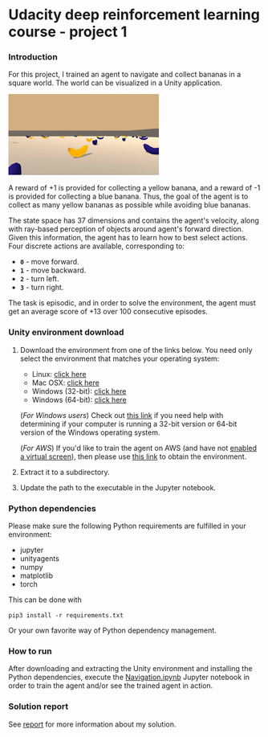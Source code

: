 [//]: # (Image References)

[banana_world_animation]: banana_world.gif "Trained agent"

# Udacity deep reinforcement learning course - project 1

### Introduction

For this project, I trained an agent to navigate and collect bananas in a square
world. The world can be visualized in a Unity application.

![Trained Agent][banana_world_animation]

A reward of +1 is provided for collecting a yellow banana, and a reward of -1 is
provided for collecting a blue banana. Thus, the goal of the agent is to collect
as many yellow bananas as possible while avoiding blue bananas.

The state space has 37 dimensions and contains the agent's velocity, along with
ray-based perception of objects around agent's forward direction. Given this
information, the agent has to learn how to best select actions. Four discrete
actions are available, corresponding to:

- **`0`** - move forward.
- **`1`** - move backward.
- **`2`** - turn left.
- **`3`** - turn right.

The task is episodic, and in order to solve the environment, the agent must get
an average score of +13 over 100 consecutive episodes.

### Unity environment download

1. Download the environment from one of the links below. You need only select
   the environment that matches your operating system:

    - Linux: [click here](https://s3-us-west-1.amazonaws.com/udacity-drlnd/P1/Banana/Banana_Linux.zip)
    - Mac OSX: [click here](https://s3-us-west-1.amazonaws.com/udacity-drlnd/P1/Banana/Banana.app.zip)
    - Windows (32-bit): [click here](https://s3-us-west-1.amazonaws.com/udacity-drlnd/P1/Banana/Banana_Windows_x86.zip)
    - Windows (64-bit): [click here](https://s3-us-west-1.amazonaws.com/udacity-drlnd/P1/Banana/Banana_Windows_x86_64.zip)
    
    (_For Windows users_) Check out [this
    link](https://support.microsoft.com/en-us/help/827218/how-to-determine-whether-a-computer-is-running-a-32-bit-version-or-64)
    if you need help with determining if your computer is running a 32-bit
    version or 64-bit version of the Windows operating system.

    (_For AWS_) If you'd like to train the agent on AWS (and have not [enabled a
    virtual
    screen](https://github.com/Unity-Technologies/ml-agents/blob/master/docs/Training-on-Amazon-Web-Service.md)),
    then please use [this
    link](https://s3-us-west-1.amazonaws.com/udacity-drlnd/P1/Banana/Banana_Linux_NoVis.zip)
    to obtain the environment.

2. Extract it to a subdirectory.
3. Update the path to the executable in the Jupyter notebook.

### Python dependencies

Please make sure the following Python requirements are fulfilled in your environment:

- jupyter
- unityagents
- numpy
- matplotlib
- torch

This can be done with

    pip3 install -r requirements.txt

Or your own favorite way of Python dependency management.

### How to run

After downloading and extracting the Unity environment and installing the Python
dependencies, execute the [Navigation.ipynb](Navigation.ipynb) Jupyter notebook
in order to train the agent and/or see the trained agent in action.

### Solution report

See [report](REPORT.md) for more information about my solution.
